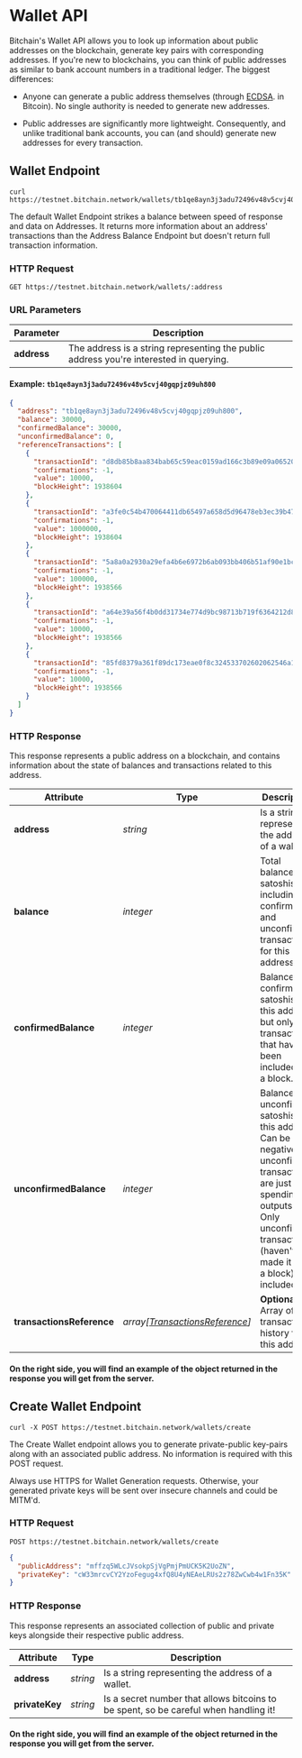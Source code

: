 # Wallet API

Bitchain's Wallet API allows you to look up information about public addresses on the blockchain, generate key pairs with corresponding addresses. If you're new to blockchains, you can think of public addresses as similar to bank account numbers in a traditional ledger. The biggest differences:

- Anyone can generate a public address themselves (through [ECDSA](https://en.wikipedia.org/wiki/Elliptic_Curve_Digital_Signature_Algorithm). in Bitcoin). No single authority is needed to generate new addresses.

- Public addresses are significantly more lightweight. Consequently, and unlike traditional bank accounts, you can (and should) generate new addresses for every transaction.

## Wallet Endpoint

```shell
curl https://testnet.bitchain.network/wallets/tb1qe8ayn3j3adu72496v48v5cvj40gqpjz09uh800
```

The default Wallet Endpoint strikes a balance between speed of response and data on Addresses. It returns more information about an address' transactions than the Address Balance Endpoint but doesn't return full transaction information.

### HTTP Request

`GET https://testnet.bitchain.network/wallets/:address `

### URL Parameters

Parameter   | Description
---------   | -----------
**address** | The address is a string representing the public address you're interested in querying.

#### Example: `tb1qe8ayn3j3adu72496v48v5cvj40gqpjz09uh800`

```json
{
  "address": "tb1qe8ayn3j3adu72496v48v5cvj40gqpjz09uh800",
  "balance": 30000,
  "confirmedBalance": 30000,
  "unconfirmedBalance": 0,
  "referenceTransactions": [
    {
      "transactionId": "d8db85b8aa834bab65c59eac0159ad166c3b89e09a06520412c9821e71222f52",
      "confirmations": -1,
      "value": 10000,
      "blockHeight": 1938604
    },
    {
      "transactionId": "a3fe0c54b470064411db65497a658d5d96478eb3ec39b47e556974091b5b9122",
      "confirmations": -1,
      "value": 1000000,
      "blockHeight": 1938604
    },
    {
      "transactionId": "5a8a0a2930a29efa4b6e6972b6ab093bb406b51af90e1bcb230e2e5de7217b13",
      "confirmations": -1,
      "value": 100000,
      "blockHeight": 1938566
    },
    {
      "transactionId": "a64e39a56f4b0dd31734e774d9bc98713b719f6364212d84d76c50212c1058d5",
      "confirmations": -1,
      "value": 10000,
      "blockHeight": 1938566
    },
    {
      "transactionId": "85fd8379a361f89dc173eae0f8c324533702602062546a10490fd8bfc1b048fb",
      "confirmations": -1,
      "value": 10000,
      "blockHeight": 1938566
    }
  ]
}
```

### HTTP Response

This response represents a public address on a blockchain, and contains information about the state of balances and transactions related to this address.

Attribute                 | Type       | Description
---------                 | ----       | -----------
**address**               | _string_   | Is a string representing the address of a wallet.
**balance**               | _integer_  | Total balance of satoshis, including confirmed and unconfirmed transactions, for this address.
**confirmedBalance**      | _integer_  | Balance of confirmed satoshis on this address, but only for transactions that have been included into a block.
**unconfirmedBalance**    | _integer_  | Balance of unconfirmed satoshis on this address. Can be negative (if unconfirmed transactions are just spending outputs). Only unconfirmed transactions (haven't made it into a block) are included.
**transactionsReference** | _array[[TransactionsReference](#transactionsreference)]_ | **Optional** Array of transaction history for this address.

#### On the right side, you will find an example of the object returned in the response you will get from the server.


## Create Wallet Endpoint

```shell
curl -X POST https://testnet.bitchain.network/wallets/create
```

The Create Wallet endpoint allows you to generate private-public key-pairs along with an associated public address. 
No information is required with this POST request.

<aside class="warning">Always use HTTPS for Wallet Generation requests. Otherwise, your generated private keys will be sent over insecure channels and could be MITM'd.</aside>

### HTTP Request

`POST https://testnet.bitchain.network/wallets/create`

```json
{
  "publicAddress": "mffzq5WLcJVsokpSjVgPmjPmUCK5K2UoZN",
  "privateKey": "cW33mrcvCY2YzoFegug4xfQ8U4yNEAeLRUs2z78ZwCwb4w1Fn35K"
}
```

### HTTP Response

This response represents an associated collection of public and private keys alongside their respective public address.

Attribute      | Type     | Description
---------      | ----     | -----------
**address**    | _string_ | Is a string representing the address of a wallet.
**privateKey** | _string_ | Is a secret number that allows bitcoins to be spent, so be careful when handling it!

#### On the right side, you will find an example of the object returned in the response you will get from the server.

